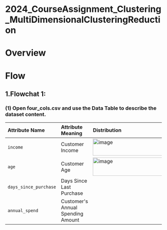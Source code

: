 # 2024_CourseAssignment_Clustering_MultiDimensionalClusteringReduction

# Overview


# Flow

## 1.Flowchat 1: 
### (1) Open four_cols.csv and use the Data Table to describe the dataset content.
| Attribute Name | Attribute Meaning | Distribution |
| :--- | :--- | :--- |
| `income` | Customer Income |  <img width="417" height="55" alt="image" src="https://github.com/user-attachments/assets/6cdc6e81-95d0-4823-93b8-31e6ef844766" /> |
| `age` | Customer Age | <img width="415" height="59" alt="image" src="https://github.com/user-attachments/assets/6d4a46a0-dd1e-45e5-869e-7c48bdee9f81" /> |
| `days_since_purchase` | Days Since Last Purchase | |
| `annual_spend` | Customer's Annual Spending Amount | |
